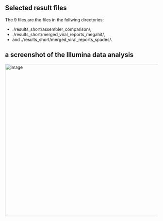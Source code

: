 ## Selected result files
The 9 files are the files in the follwing directories:    
- ./results_short/assembler_comparison/,   
- ./results_short/merged_viral_reports_megahit/,   
- and ./results_short/merged_viral_reports_spades/.  


## a screenshot of the Illumina data analysis

<img width="600" height="500" alt="image" src="https://github.com/user-attachments/assets/fecb5e18-8349-4f75-9a36-950258845df9" />  

